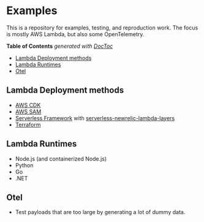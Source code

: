 # Examples

This is a repository for examples, testing, and reproduction work. The focus is mostly AWS Lambda, but also some OpenTelemetry.

<!-- START doctoc generated TOC please keep comment here to allow auto update -->
<!-- DON'T EDIT THIS SECTION, INSTEAD RE-RUN doctoc TO UPDATE -->
**Table of Contents**  *generated with [DocToc](https://github.com/thlorenz/doctoc)*

- [Lambda Deployment methods](#lambda-deployment-methods)
- [Lambda Runtimes](#lambda-runtimes)
- [Otel](#otel)

<!-- END doctoc generated TOC please keep comment here to allow auto update -->

## Lambda Deployment methods

- [AWS CDK](https://aws.amazon.com/cdk/)
- [AWS SAM](https://aws.amazon.com/serverless/sam/)
- [Serverless Framework](https://www.serverless.com/framework) with [serverless-newrelic-lambda-layers](https://github.com/newrelic/serverless-newrelic-lambda-layers)
- [Terraform](https://www.terraform.io/)

## Lambda Runtimes

- Node.js (and containerized Node.js)
- Python
- Go
- .NET

## Otel

- Test payloads that are too large by generating a lot of dummy data.

